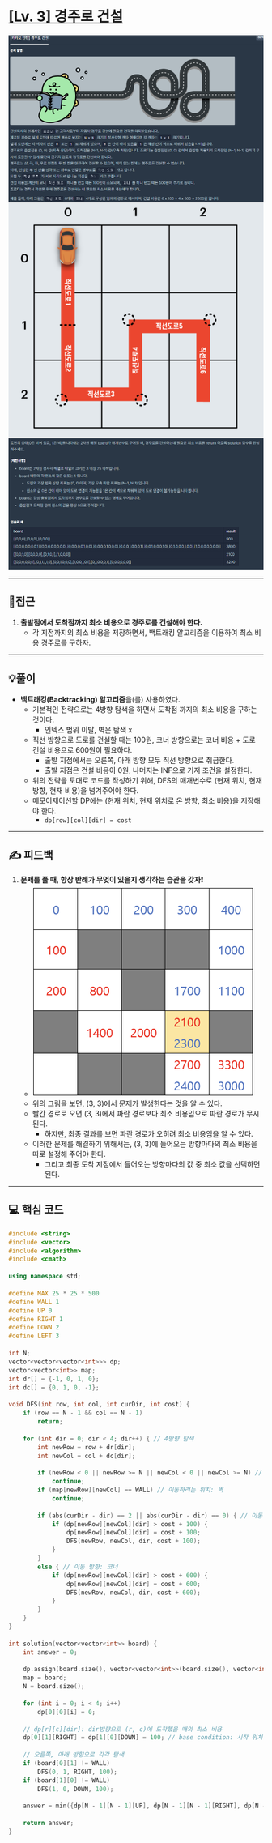 # [[Lv. 3] 경주로 건설](https://programmers.co.kr/learn/courses/30/lessons/67259)

![](imgs/1.PNG)
![](imgs/2.PNG)
![](imgs/3.PNG)
___
## 🤔접근
1. <b>출발점에서 도착점까지 최소 비용으로 경주로를 건설해야 한다.</b>
	- 각 지점까지의 최소 비용을 저장하면서, 백트래킹 알고리즘을 이용하여 최소 비용 경주로를 구하자.
___
## 💡풀이
- <b>백트래킹(Backtracking) 알고리즘</b>을(를) 사용하였다.
	- 기본적인 전략으로는 4방향 탐색을 하면서 도착점 까지의 최소 비용을 구하는 것이다.
		- 인덱스 범위 이탈, 벽은 탐색 x
	- 직선 방향으로 도로를 건설할 때는 100원, 코너 방향으로는 코너 비용 + 도로 건설 비용으로 600원이 필요하다.
		- 출발 지점에서는 오른쪽, 아래 방향 모두 직선 방향으로 취급한다.
		- 출발 지점은 건설 비용이 0원, 나머지는 INF으로 기저 조건을 설정한다.
	- 위의 전략을 토대로 코드를 작성하기 위해, DFS의 매개변수로 (현재 위치, 현재 방향, 현재 비용)을 넘겨주어야 한다.
	- 메모이제이션할 DP에는 (현재 위치, 현재 위치로 온 방향, 최소 비용)을 저장해야 한다.
		- `dp[row][col][dir] = cost`
___
## ✍ 피드백
1. <b>문제를 풀 때, 항상 반례가 무엇이 있을지 생각하는 습관을 갖자❗</b>
	- ![](imgs/4.PNG)
	- 위의 그림을 보면, (3, 3)에서 문제가 발생한다는 것을 알 수 있다.
	- 빨간 경로로 오면 (3, 3)에서 파란 경로보다 최소 비용임으로 파란 경로가 무시된다.
		- 하지만, 최종 결과를 보면 파란 경로가 오히려 최소 비용임을 알 수 있다.
	- 이러한 문제를 해결하기 위해서는, (3, 3)에 들어오는 방향마다의 최소 비용을 따로 설정해 주어야 한다.
		- 그리고 최종 도착 지점에서 들어오는 방향마다의 값 중 최소 값을 선택하면 된다.
___
## 💻 핵심 코드
```c++
#include <string>
#include <vector>
#include <algorithm>
#include <cmath>

using namespace std;

#define MAX 25 * 25 * 500
#define WALL 1
#define UP 0
#define RIGHT 1
#define DOWN 2
#define LEFT 3

int N;
vector<vector<vector<int>>> dp;
vector<vector<int>> map;
int dr[] = {-1, 0, 1, 0};
int dc[] = {0, 1, 0, -1};

void DFS(int row, int col, int curDir, int cost) {
	if (row == N - 1 && col == N - 1)
		return;

	for (int dir = 0; dir < 4; dir++) { // 4방향 탐색
		int newRow = row + dr[dir];
		int newCol = col + dc[dir];

		if (newRow < 0 || newRow >= N || newCol < 0 || newCol >= N) // 인덱스 범위 이탈
			continue;
		if (map[newRow][newCol] == WALL) // 이동하려는 위치: 벽
			continue;

		if (abs(curDir - dir) == 2 || abs(curDir - dir) == 0) { // 이동 방향: 직선
			if (dp[newRow][newCol][dir] > cost + 100) {
				dp[newRow][newCol][dir] = cost + 100;
				DFS(newRow, newCol, dir, cost + 100);
			}
		}
		else { // 이동 방향: 코너
			if (dp[newRow][newCol][dir] > cost + 600) {
				dp[newRow][newCol][dir] = cost + 600;
				DFS(newRow, newCol, dir, cost + 600);
			}
		}
	}
}

int solution(vector<vector<int>> board) {
	int answer = 0;

	dp.assign(board.size(), vector<vector<int>>(board.size(), vector<int>(4, MAX)));
	map = board;
	N = board.size();

	for (int i = 0; i < 4; i++)
		dp[0][0][i] = 0;

	// dp[r][c][dir]: dir방향으로 (r, c)에 도착했을 때의 최소 비용
	dp[0][1][RIGHT] = dp[1][0][DOWN] = 100; // base condition: 시작 위치에서는 두 방향 모두 직선 방향으로 취급

	// 오른쪽, 아래 방향으로 각각 탐색
	if (board[0][1] != WALL)
		DFS(0, 1, RIGHT, 100);
	if (board[1][0] != WALL)
		DFS(1, 0, DOWN, 100);

	answer = min({dp[N - 1][N - 1][UP], dp[N - 1][N - 1][RIGHT], dp[N - 1][N - 1][DOWN], dp[N - 1][N - 1][LEFT]});

	return answer;
}
```
